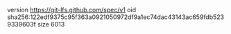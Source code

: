 version https://git-lfs.github.com/spec/v1
oid sha256:122edf9375c95f363a0921050972df9a1ec74dac43143ac659fdb5239339603f
size 6013
